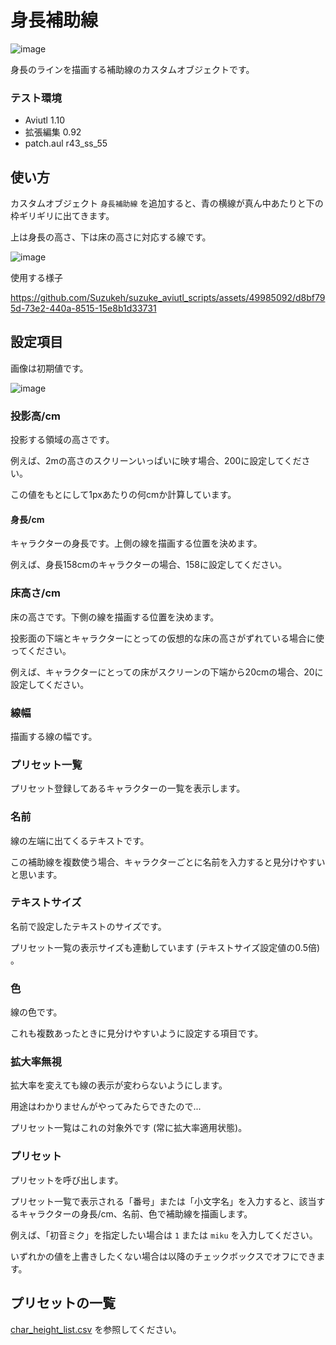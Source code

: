 # 身長補助線

![image](https://github.com/Suzukeh/suzuke_aviutl_scripts/assets/49985092/db7143f2-7649-46d5-8db6-82967240627c)

身長のラインを描画する補助線のカスタムオブジェクトです。

### テスト環境
* Aviutl 1.10
* 拡張編集 0.92
* patch.aul r43_ss_55

## 使い方
カスタムオブジェクト `身長補助線` を追加すると、青の横線が真ん中あたりと下の枠ギリギリに出てきます。

上は身長の高さ、下は床の高さに対応する線です。

![image](https://github.com/Suzukeh/suzuke_aviutl_scripts/assets/49985092/7f62804c-29fb-4695-86da-69f748285bc9)


使用する様子

https://github.com/Suzukeh/suzuke_aviutl_scripts/assets/49985092/d8bf795d-73e2-440a-8515-15e8b1d33731



## 設定項目
画像は初期値です。

![image](https://github.com/Suzukeh/suzuke_aviutl_scripts/assets/49985092/3c44326a-0057-4ca4-81c0-f3434b97362e)


### 投影高/cm
投影する領域の高さです。

例えば、2mの高さのスクリーンいっぱいに映す場合、200に設定してください。

この値をもとにして1pxあたりの何cmか計算しています。

#### 身長/cm
キャラクターの身長です。上側の線を描画する位置を決めます。

例えば、身長158cmのキャラクターの場合、158に設定してください。



### 床高さ/cm

床の高さです。下側の線を描画する位置を決めます。

投影面の下端とキャラクターにとっての仮想的な床の高さがずれている場合に使ってください。

例えば、キャラクターにとっての床がスクリーンの下端から20cmの場合、20に設定してください。

### 線幅

描画する線の幅です。

### プリセット一覧
プリセット登録してあるキャラクターの一覧を表示します。

### 名前
線の左端に出てくるテキストです。

この補助線を複数使う場合、キャラクターごとに名前を入力すると見分けやすいと思います。

### テキストサイズ

名前で設定したテキストのサイズです。

プリセット一覧の表示サイズも連動しています (テキストサイズ設定値の0.5倍) 。

### 色

線の色です。

これも複数あったときに見分けやすいように設定する項目です。

### 拡大率無視
拡大率を変えても線の表示が変わらないようにします。

用途はわかりませんがやってみたらできたので...

プリセット一覧はこれの対象外です (常に拡大率適用状態)。

### プリセット
プリセットを呼び出します。

プリセット一覧で表示される「番号」または「小文字名」を入力すると、該当するキャラクターの身長/cm、名前、色で補助線を描画します。

例えば、「初音ミク」を指定したい場合は `1` または `miku` を入力してください。

いずれかの値を上書きしたくない場合は以降のチェックボックスでオフにできます。

### 

## プリセットの一覧
[char_height_list.csv](https://github.com/Suzukeh/suzuke_aviutl_scripts/blob/main/char_height_list.csv) を参照してください。
